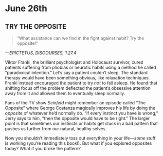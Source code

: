 # June 26th
## TRY THE OPPOSITE

> “What assistance can we find in the fight against habit? Try the opposite!”

*—EPICTETUS, DISCOURSES, 1.27.4*

Viktor Frankl, the brilliant psychologist and Holocaust survivor, cured patients suffering from phobias or neurotic habits using a method he called “paradoxical intention.” Let’s say a patient couldn’t sleep. The standard therapy would have been something obvious, like relaxation techniques. Frankl instead encouraged the patient to try *not* to fall asleep. He found that shifting focus off the problem deflected the patient’s obsessive attention away from it and allowed them to eventually sleep normally.

Fans of the TV show *Seinfeld* might remember an episode called “The Opposite” where George Costanza magically improves his life by doing the *opposite* of whatever he’d normally do. “If every instinct you have is wrong,” Jerry says to him, “then the opposite would have to be right.” The larger point is that sometimes our instincts or habits get stuck in a bad pattern that pushes us further from our natural, healthy selves.

Now you shouldn’t immediately toss out everything in your life—*some* stuff is working (you’re reading this book!). But what if you explored opposites today? What if you broke the pattern?

